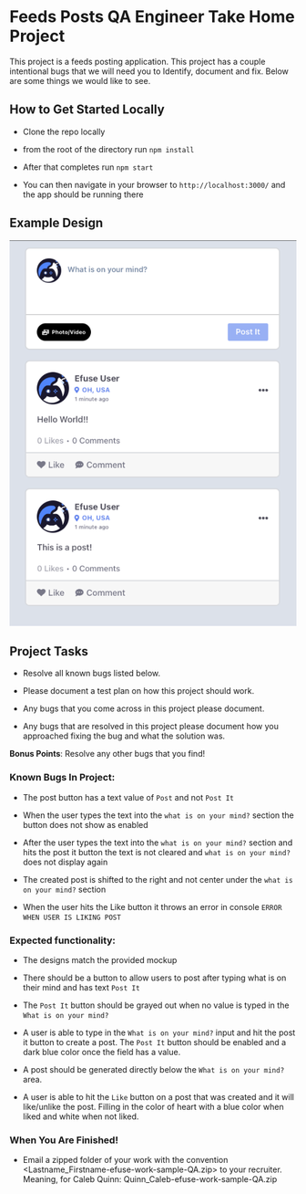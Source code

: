 # Feeds Posts QA Engineer Take Home Project

This project is a feeds posting application. This project has a couple intentional bugs that we will need you to Identify, document and fix. Below are some things we would like to see.

## How to Get Started Locally

- Clone the repo locally

- from the root of the directory run `npm install`

- After that completes run `npm start` 

- You can then navigate in your browser to `http://localhost:3000/` and the app should be running there

## Example Design

![Alt text](src/photos/image_two.png?raw=true "Title")

## Project Tasks

- Resolve all known bugs listed below.

- Please document a test plan on how this project should work. 

- Any bugs that you come across in this project please document.

- Any bugs that are resolved in this project please document how you approached fixing the bug and what the solution was.

**Bonus Points**: Resolve any other bugs that you find!

### Known Bugs In Project:

- The post button has a text value of `Post` and not `Post It`

- When the user types the text into the `what is on your mind?` section the button does not show as enabled

- After the user types the text into the `what is on your mind?` section and hits the post it button the text is not cleared and `what is on your mind?` does not display again

- The created post is shifted to the right and not center under the `what is on your mind?` section

- When the user hits the Like button it throws an error in console `ERROR WHEN USER IS LIKING POST`

### Expected functionality:

- The designs match the provided mockup

- There should be a button to allow users to post after typing what is on their mind and has text `Post It`

- The `Post It` button should be grayed out when no value is typed in the `What is on your mind?`

- A user is able to type in the `What is on your mind?` input and hit the post it button to create a post. The `Post It` button should be enabled and a dark blue color once the field has a value.

- A post should be generated directly below the `What is on your mind?` area.

- A user is able to hit the `Like` button on a post that was created and it will like/unlike the post. Filling in the color of heart with a blue color when liked and white when not liked.


### When You Are Finished!

- Email a zipped folder of your work with the convention <Lastname_Firstname-efuse-work-sample-QA.zip> to your recruiter. Meaning, for Caleb Quinn:
Quinn_Caleb-efuse-work-sample-QA.zip
